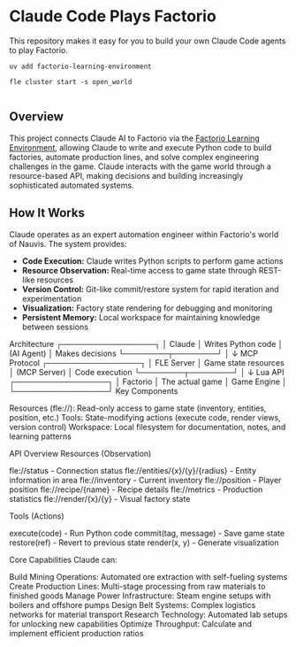 # Claude Code Plays Factorio
This repository makes it easy for you to build your own Claude Code agents to play Factorio.

```shell
uv add factorio-learning-environment

fle cluster start -s open_world


```


## Overview
This project connects Claude AI to Factorio via the [Factorio Learning Environment](https://github.com/JackHopkins/factorio-learning-environment), allowing Claude to write and execute Python code to build factories, automate production lines, and solve complex engineering challenges in the game. Claude interacts with the game world through a resource-based API, making decisions and building increasingly sophisticated automated systems.

## How It Works
Claude operates as an expert automation engineer within Factorio's world of Nauvis. The system provides:

- **Code Execution:** Claude writes Python scripts to perform game actions
- **Resource Observation:** Real-time access to game state through REST-like resources
- **Version Control:** Git-like commit/restore system for rapid iteration and experimentation
- **Visualization:** Factory state rendering for debugging and monitoring
- **Persistent Memory:** Local workspace for maintaining knowledge between sessions

Architecture
┌─────────────────┐
│     Claude      │ Writes Python code
│   (AI Agent)    │ Makes decisions
└────────┬────────┘
         │
         ↓ MCP Protocol
┌─────────────────┐
│   FLE Server    │ Game state resources
│   (MCP Server)  │ Code execution
└────────┬────────┘
         │
         ↓ Lua API
┌─────────────────┐
│    Factorio     │ The actual game
│   Game Engine   │
└─────────────────┘
Key Components

Resources (fle://): Read-only access to game state (inventory, entities, position, etc.)
Tools: State-modifying actions (execute code, render views, version control)
Workspace: Local filesystem for documentation, notes, and learning patterns

API Overview
Resources (Observation)

fle://status - Connection status
fle://entities/{x}/{y}/{radius} - Entity information in area
fle://inventory - Current inventory
fle://position - Player position
fle://recipe/{name} - Recipe details
fle://metrics - Production statistics
fle://render/{x}/{y} - Visual factory state

Tools (Actions)

execute(code) - Run Python code
commit(tag, message) - Save game state
restore(ref) - Revert to previous state
render(x, y) - Generate visualization

Core Capabilities
Claude can:

Build Mining Operations: Automated ore extraction with self-fueling systems
Create Production Lines: Multi-stage processing from raw materials to finished goods
Manage Power Infrastructure: Steam engine setups with boilers and offshore pumps
Design Belt Systems: Complex logistics networks for material transport
Research Technology: Automated lab setups for unlocking new capabilities
Optimize Throughput: Calculate and implement efficient production ratios